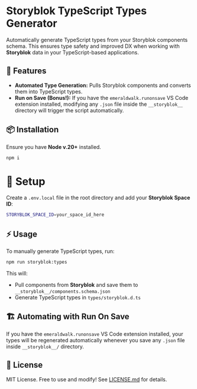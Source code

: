 # Storyblok TypeScript Types Generator

Automatically generate TypeScript types from your Storyblok components schema. This ensures type safety and improved DX when working with **Storyblok** data in your TypeScript-based applications.

## 🚀 Features

- **Automated Type Generation:** Pulls Storyblok components and converts them into TypeScript types.
- **Run on Save (Bonus!):** If you have the `emeraldwalk.runonsave` VS Code extension installed, modifying any `.json` file inside the `__storyblok__` directory will trigger the script automatically.

## 📦 Installation

Ensure you have **Node v.20+** installed.

```sh
npm i
```

# 🔧 Setup

Create a `.env.local` file in the root directory and add your **Storyblok Space ID**:

```sh
STORYBLOK_SPACE_ID=your_space_id_here
```

## ⚡ Usage

To manually generate TypeScript types, run:

```sh
npm run storyblok:types
```

This will:

- Pull components from **Storyblok** and save them to `__storyblok__/components.schema.json`
- Generate TypeScript types in `types/storyblok.d.ts`

## 🏗 Automating with Run On Save

If you have the `emeraldwalk.runonsave` VS Code extension installed, your types will be regenerated automatically whenever you save any `.json` file inside `__storyblok__/` directory.

## 📜 License

MIT License. Free to use and modify! See [LICENSE.md](./LICENSE.md) for details.
